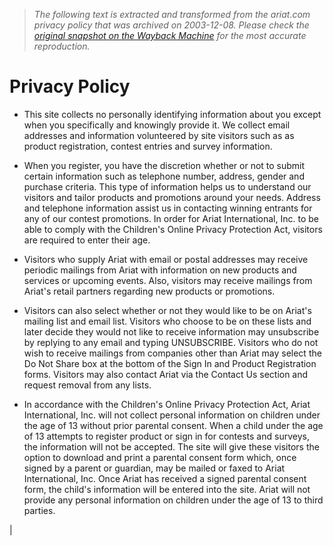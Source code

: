> *The following text is extracted and transformed from the ariat.com privacy policy that was archived on 2003-12-08. Please check the [original snapshot on the Wayback Machine](https://web.archive.org/web/20031208180338id_/http%3A//ariat.com/main/privacy_policy.cfm) for the most accurate reproduction.*

# Privacy Policy

* This site collects no personally identifying information about you except when you specifically and knowingly provide it. We collect email addresses and information volunteered by site visitors such as as product registration, contest entries and survey information.   

* When you register, you have the discretion whether or not to submit certain information such as telephone number, address, gender and purchase criteria. This type of information helps us to understand our visitors and tailor products and promotions around your needs. Address and telephone information assist us in contacting winning entrants for any of our contest promotions. In order for Ariat International, Inc. to be able to comply with the Children's Online Privacy Protection Act, visitors are required to enter their age.  

* Visitors who supply Ariat with email or postal addresses may receive periodic mailings from Ariat with information on new products and services or upcoming events. Also, visitors may receive mailings from Ariat's retail partners regarding new products or promotions.   

* Visitors can also select whether or not they would like to be on Ariat's mailing list and email list. Visitors who choose to be on these lists and later decide they would not like to receive information may unsubscribe by replying to any email and typing UNSUBSCRIBE. Visitors who do not wish to receive mailings from companies other than Ariat may select the Do Not Share box at the bottom of the Sign In and Product Registration forms. Visitors may also contact Ariat via the Contact Us section and request removal from any lists.   

* In accordance with the Children's Online Privacy Protection Act, Ariat International, Inc. will not collect personal information on children under the age of 13 without prior parental consent. When a child under the age of 13 attempts to register product or sign in for contests and surveys, the information will not be accepted. The site will give these visitors the option to download and print a parental consent form which, once signed by a parent or guardian, may be mailed or faxed to Ariat International, Inc. Once Ariat has received a signed parental consent form, the child's information will be entered into the site. Ariat will not provide any personal information on children under the age of 13 to third parties. 

  
| 
